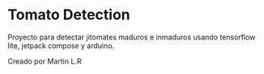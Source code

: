 # Tomato Detection
Proyecto para detectar jitomates maduros e inmaduros usando tensorflow lite, jetpack compose y arduino.

Creado por Martin L.R
